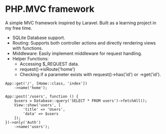 # PHP.MVC framework

A simple MVC framework inspired by Laravel. Built as a learning project in my free time.

- SQLite Database support.
- Routing: Supports both controller actions and directly rendering views with functions.
- Middleware: Easily implement middleware for request handling.
- Helper Functions:
  - Accessing $\_REQUEST data.
  - request()->isRoute('home')
  - Checking if a parameter exists with request()->has('id') or ->get('id').

```
App::get('/', [Home::class, 'index'])
    ->name('home');

App::post('/users', function () {
    $users = Database::query('SELECT * FROM users')->fetchAll();
    View::show('users', [
        'title' => 'Users',
        'data' => $users
    ]);
})->only('Auth')
    ->name('users');
```
